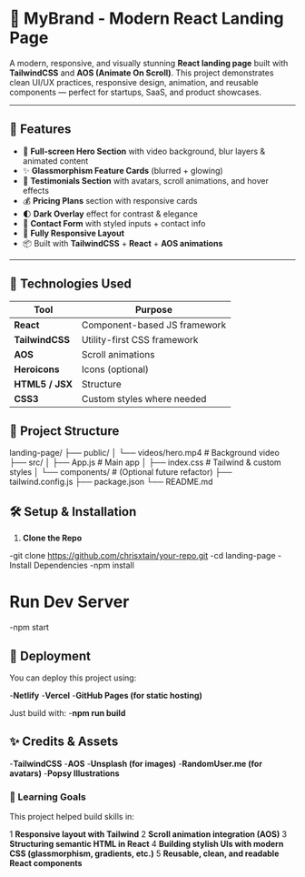# 🚀 MyBrand - Modern React Landing Page

A modern, responsive, and visually stunning **React landing page** built with **TailwindCSS** and **AOS (Animate On Scroll)**. This project demonstrates clean UI/UX practices, responsive design, animation, and reusable components — perfect for startups, SaaS, and product showcases.

---

## 🧩 Features

- 🎨 **Full-screen Hero Section** with video background, blur layers & animated content
- ✨ **Glassmorphism Feature Cards** (blurred + glowing)
- 🧍 **Testimonials Section** with avatars, scroll animations, and hover effects
- 💰 **Pricing Plans** section with responsive cards
- 🌓 **Dark Overlay** effect for contrast & elegance
- 📩 **Contact Form** with styled inputs + contact info
- 📱 **Fully Responsive Layout**
- 📦 Built with **TailwindCSS** + **React** + **AOS animations**

---

## 🔧 Technologies Used

| Tool            | Purpose                      |
| --------------- | ---------------------------- |
| **React**       | Component-based JS framework |
| **TailwindCSS** | Utility-first CSS framework  |
| **AOS**         | Scroll animations            |
| **Heroicons**   | Icons (optional)             |
| **HTML5 / JSX** | Structure                    |
| **CSS3**        | Custom styles where needed   |

## 📂 Project Structure

landing-page/ ├── public/ │ └── videos/hero.mp4 # Background video ├── src/ │ ├── App.js # Main app │ ├── index.css # Tailwind & custom styles │ └── components/ # (Optional future refactor) ├── tailwind.config.js ├── package.json └── README.md

## 🛠️ Setup & Installation

1. **Clone the Repo**

-git clone https://github.com/chrisxtain/your-repo.git
-cd landing-page
-Install Dependencies
-npm install

# Run Dev Server

-npm start

## 🧪 Deployment

You can deploy this project using:

-**Netlify** -**Vercel** -**GitHub Pages (for static hosting)**

Just build with: -**npm run build**

## ✨ Credits & Assets

-**TailwindCSS** -**AOS** -**Unsplash (for images)** -**RandomUser.me (for avatars)** -**Popsy Illustrations**

### 🧠 Learning Goals

This project helped build skills in:

1 **Responsive layout with Tailwind**
2 **Scroll animation integration (AOS)**
3 **Structuring semantic HTML in React**
4 **Building stylish UIs with modern CSS (glassmorphism, gradients, etc.)**
5 **Reusable, clean, and readable React components**
